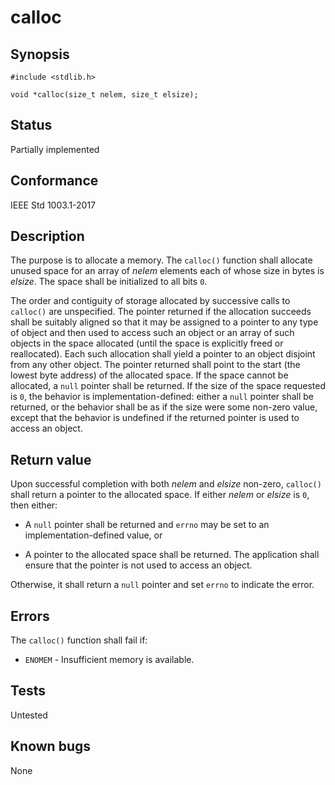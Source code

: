 # calloc

## Synopsis

`#include <stdlib.h>`

`void *calloc(size_t nelem, size_t elsize);`

## Status

Partially implemented

## Conformance

IEEE Std 1003.1-2017

## Description

The purpose is to allocate a memory. The `calloc()` function shall allocate unused space for an array of _nelem_
elements each of whose size in bytes is
_elsize_. The space shall be initialized to all bits `0`.

The order and contiguity of storage allocated by successive calls to `calloc()` are unspecified. The pointer returned if
the allocation succeeds shall be suitably aligned so that it may be assigned to a pointer to any type of object and then
used to access such an object or an array of such objects in the space allocated (until the space is explicitly freed or
reallocated). Each such allocation shall yield a pointer to an object disjoint from any other object. The pointer
returned shall point to the start (the lowest byte address) of the allocated space. If the space cannot be allocated, a
`null` pointer shall be returned. If the size of the space
requested is `0`, the behavior is implementation-defined: either a `null` pointer shall be returned, or the behavior
shall be as if the size were some non-zero value, except that the behavior is undefined if the returned pointer is used
to access an object.

## Return value

Upon successful completion with both _nelem_ and _elsize_ non-zero, `calloc()` shall return a pointer to the allocated
space. If either _nelem_ or _elsize_ is `0`, then either:

* A `null` pointer shall be returned and `errno` may be set to an implementation-defined value, or

* A pointer to the allocated space shall be returned. The application shall ensure that the pointer is not used to
access an object.

Otherwise, it shall return a `null` pointer and set `errno` to indicate the error.

## Errors

The `calloc()` function shall fail if:

* `ENOMEM` - Insufficient memory is available.

## Tests

Untested

## Known bugs

None

